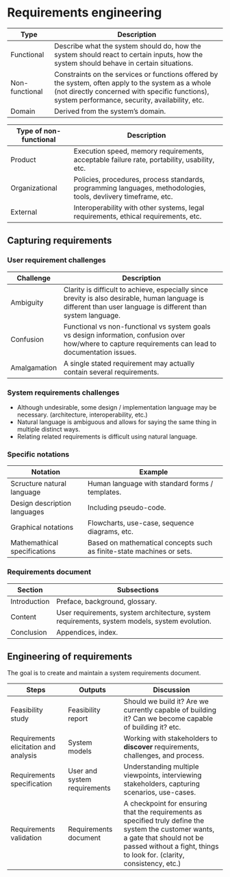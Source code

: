 # Requirements engineering

| Type | Description |
| --- | --- |
| Functional | Describe what the system should do, how the system should react to certain inputs, how the system should behave in certain situations. |
| Non-functional | Constraints on the services or functions offered by the system, often apply to the system as a whole (not directly concerned with specific functions), system performance, security, availability, etc. |
| Domain | Derived from the system’s domain. |

| Type of non-functional | Description |
| --- | --- |
| Product | Execution speed, memory requirements, acceptable failure rate, portability, usability, etc. |
| Organizational | Policies, procedures, process standards, programming languages, methodologies, tools, devlivery timeframe, etc. |
| External | Interoperability with other systems, legal requirements, ethical requirements, etc. |

## Capturing requirements

### User requirement challenges

| Challenge | Description |
| --- | --- |
| Ambiguity | Clarity is difficult to achieve, especially since brevity is also desirable, human language is different than user language is different than system language. |
| Confusion | Functional vs non-functional vs system goals vs design information, confusion over how/where to capture requirements can lead to documentation issues. |
| Amalgamation | A single stated requirement may actually contain several requirements. |

### System requirements challenges

- Although undesirable, some design / implementation language may be necessary.
  (architecture, interoperability, etc.)
- Natural language is ambiguous and allows for saying the same thing in multiple
  distinct ways.
- Relating related requirements is difficult using natural language.

### Specific notations

| Notation | Example |
| --- | --- |
| Scructure natural language | Human language with standard forms / templates. |
| Design description languages | Including pseudo-code. |
| Graphical notations | Flowcharts, use-case, sequence diagrams, etc. |
| Mathemathical specifications | Based on mathematical concepts such as finite-state machines or sets. |

### Requirements document

| Section | Subsections |
| --- | --- |
| Introduction | Preface, background, glossary. |
| Content | User requirements, system architecture, system requirements, system models, system evolution. |
| Conclusion | Appendices, index. |

## Engineering of requirements

The goal is to create and maintain a system requirements document.

| Steps | Outputs | Discussion |
| --- | --- | --- |
| Feasibility study | Feasibility report | Should we build it? Are we currently capable of building it? Can we become capable of building it? etc. |
| Requirements elicitation and analysis | System models | Working with stakeholders to **discover** requirements, challenges, and process. |
| Requirements specification | User and system requirements | Understanding multiple viewpoints, interviewing stakeholders, capturing scenarios, use-cases. |
| Requirements validation | Requirements document | A checkpoint for ensuring that the requirements as specified truly define the system the customer wants, a gate that should not be passed without a fight, things to look for. (clarity, consistency, etc.) |
